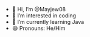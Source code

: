 - 👋 Hi, I’m @Mayjew08
- 👀 I’m interested in coding
- 🌱 I’m currently learning Java
- 😄 Pronouns: He/Him

<!---
Mayjew08/Mayjew08 is a ✨ special ✨ repository because its `README.md` (this file) appears on your GitHub profile.
You can click the Preview link to take a look at your changes.
--->
